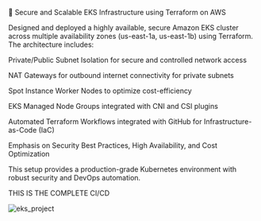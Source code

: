 🚀 Secure and Scalable EKS Infrastructure using Terraform on AWS

Designed and deployed a highly available, secure Amazon EKS cluster across multiple availability zones (us-east-1a, us-east-1b) using Terraform. The architecture includes:

Private/Public Subnet Isolation for secure and controlled network access

NAT Gateways for outbound internet connectivity for private subnets

Spot Instance Worker Nodes to optimize cost-efficiency

EKS Managed Node Groups integrated with CNI and CSI plugins

Automated Terraform Workflows integrated with GitHub for Infrastructure-as-Code (IaC)

Emphasis on Security Best Practices, High Availability, and Cost Optimization


This setup provides a production-grade Kubernetes environment with robust security and DevOps automation.

THIS IS THE COMPLETE CI/CD 

![eks_project](https://github.com/user-attachments/assets/71906fb0-b8ac-4b8c-9666-5f3f8045ba57)





